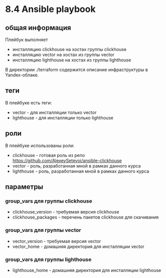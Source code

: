 # 8.4 Ansible playbook

## общая информация
Плейбук выполняет
- инсталляцию clickhouse на хостах группы clickhouse
- инсталляцию vector на хостах из группы vector
- инсталляцию lighthouse на хостах из группы lighthouse

В директории ./terraform содержится описание инфраструктуры в Yandex-облаке.

## теги
В плейбуке есть теги:

- vector - для инсталляции только vector
- lighthouse - для инсталляции только lighthouse

## роли
В плейбуке использованы роли:
- clickhouse - готовая роль из репо https://github.com/AlexeySetevoi/ansible-clickhouse
- vector - роль, разработанная мной в рамках данного курса
- lighthouse - роль, разработанная мной в рамках данного курса

## параметры

### group_vars для группы clickhouse
- clickhouse_version - требуемая версия clickhouse
- clickhouse_packages - перечень пакетов clickhouse для скачивания

### group_vars для группы vector
- vector_version - требуемая версия vector
- vector_home - домашняя директория для инсталляции vector

### group_vars для группы lighthouse
- lighthouse_home - домашняя директория для инсталляции lighthouse